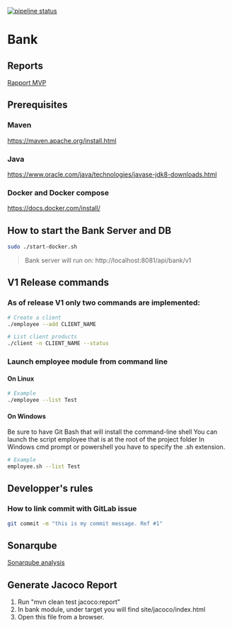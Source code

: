 [![pipeline status](https://gitlab.com/eric.c.gagnon/bank/badges/master/pipeline.svg)](https://gitlab.com/eric.c.gagnon/bank/-/commits/master)

# Bank

## Reports
[Rapport MVP](https://gitlab.com/eric.c.gagnon/bank/-/raw/master/report/RapportLivrable1.pdf)

## Prerequisites

### Maven
https://maven.apache.org/install.html

### Java
https://www.oracle.com/java/technologies/javase-jdk8-downloads.html

### Docker and Docker compose
https://docs.docker.com/install/
  
## How to start the Bank Server and DB
```bash
sudo ./start-docker.sh
```
> Bank server will run on: http://localhost:8081/api/bank/v1

## V1 Release commands
### As of release V1 only two commands are implemented:
```bash
# Create a client
./employee --add CLIENT_NAME

# List client products
./client -n CLIENT_NAME --status
```

### Launch employee module from command line
#### On Linux
```bash
# Example
./employee --list Test
```

#### On Windows
Be sure to have Git Bash that will install the command-line shell
You can launch the script employee that is at the root of the project folder
In Windows cmd prompt or powershell you have to specify the .sh extension.

```bash
# Example
employee.sh --list Test
```

## Developper's rules

### How to link commit with GitLab issue
```bash
git commit -m "this is my commit message. Ref #1"
```

## Sonarqube 
[Sonarqube analysis](https://sonarcloud.io/dashboard?id=org.loremipsum%3Amgl7460-h20-bank)

## Generate Jacoco Report
1. Run "mvn clean test jacoco:report"
2. In bank module, under target you will find site/jacoco/index.html
3. Open this file from a browser.
